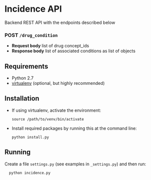 # Incidence API

Backend REST API with the endpoints described below

### POST `/drug_condition`
 * __Request body__ list of drug concept_ids
 * __Response body__ list of associated conditions as list of objects

## Requirements
 * Python 2.7
 * [virtualenv](https://virtualenv.pypa.io/en/stable/installation/) (optional, but highly recommended)

## Installation
 * If using virtualenv, activate the environment:
 
       source /path/to/venv/bin/activate
   
 * Install required packages by running this at the command line:
 
       python install.py

## Running
Create a file `settings.py` (see examples in `_settings.py`) and then run:

      python incidence.py
